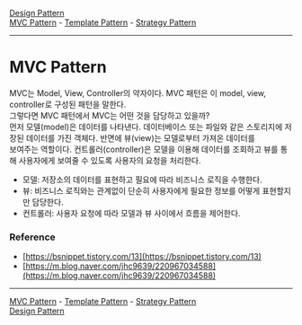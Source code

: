 [Design Pattern](../README.md)  
[MVC Pattern](./README.md) - [Template Pattern](../b__template-pattern/README.md) - [Strategy Pattern](../c__strategy_pattern/README.md)  

---

# MVC Pattern
MVC는 Model, View, Controller의 약자이다. MVC 패턴은 이 model, view, controller로 구성된 패턴을 말한다.  
그렇다면 MVC 패턴에서 MVC는 어떤 것을 담당하고 있을까?  
먼저 모델(model)은 데이터를 나타낸다. 데이터베이스 또는 파일와 같은 스토리지에 저장된 데이터를 가진 객체다. 반면에 뷰(view)는 모델로부터 가져온 데이터를  
보여주는 역할이다. 컨트롤러(controller)은 모델을 이용해 데이터를 조회하고 뷰를 통해 사용자에게 보여줄 수 있도록 사용자의 요청을 처리한다.  

- 모델: 저장소의 데이터를 표현하고 필요에 따라 비즈니스 로직을 수행한다.
- 뷰: 비즈니스 로직와는 관계없이 단순히 사용자에게 필요한 정보를 어떻게 표현할지만 담당한다.
- 컨트롤러: 사용자 요청에 따라 모델과 뷰 사이에서 흐름을 제어한다.


### Reference
- [https://bsnippet.tistory.com/13](https://bsnippet.tistory.com/13)
- [https://m.blog.naver.com/jhc9639/220967034588](https://m.blog.naver.com/jhc9639/220967034588)

---

[MVC Pattern](./README.md) - [Template Pattern](../b__template-pattern/README.md) - [Strategy Pattern](../c__strategy_pattern/README.md)  
[Design Pattern](../README.md)    
